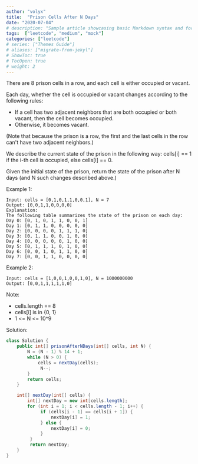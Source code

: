 ```yaml
---
author: "volyx"
title:  "Prison Cells After N Days"
date: "2020-07-04"
# description: "Sample article showcasing basic Markdown syntax and formatting for HTML elements."
tags:  ["leetcode", "medium", "mock"]
categories: ["leetcode"]
# series: ["Themes Guide"]
# aliases: ["migrate-from-jekyl"]
# ShowToc: true
# TocOpen: true
# weight: 2
---
```


There are 8 prison cells in a row, and each cell is either occupied or vacant.

Each day, whether the cell is occupied or vacant changes according to the following rules:

- If a cell has two adjacent neighbors that are both occupied or both vacant, then the cell becomes occupied.
- Otherwise, it becomes vacant.

(Note that because the prison is a row, the first and the last cells in the row can't have two adjacent neighbors.)

We describe the current state of the prison in the following way: cells[i] == 1 if the i-th cell is occupied, else cells[i] == 0.

Given the initial state of the prison, return the state of the prison after N days (and N such changes described above.)

Example 1:
```
Input: cells = [0,1,0,1,1,0,0,1], N = 7
Output: [0,0,1,1,0,0,0,0]
Explanation: 
The following table summarizes the state of the prison on each day:
Day 0: [0, 1, 0, 1, 1, 0, 0, 1]
Day 1: [0, 1, 1, 0, 0, 0, 0, 0]
Day 2: [0, 0, 0, 0, 1, 1, 1, 0]
Day 3: [0, 1, 1, 0, 0, 1, 0, 0]
Day 4: [0, 0, 0, 0, 0, 1, 0, 0]
Day 5: [0, 1, 1, 1, 0, 1, 0, 0]
Day 6: [0, 0, 1, 0, 1, 1, 0, 0]
Day 7: [0, 0, 1, 1, 0, 0, 0, 0]
```

Example 2:
```
Input: cells = [1,0,0,1,0,0,1,0], N = 1000000000
Output: [0,0,1,1,1,1,1,0]
```
 

Note:
- cells.length == 8
- cells[i] is in {0, 1}
- 1 <= N <= 10^9


Solution:

```java
class Solution {
    public int[] prisonAfterNDays(int[] cells, int N) {
        N = (N - 1) % 14 + 1;
        while (N > 0) {
            cells = nextDay(cells);
             N--;
        }
        return cells;
    }

    int[] nextDay(int[] cells) {
        int[] nextDay = new int[cells.length];
        for (int i = 1; i < cells.length - 1; i++) {
             if (cells[i - 1] == cells[i + 1]) {
                 nextDay[i] = 1;
             } else {
                 nextDay[i] = 0;
             }
         }
         return nextDay;
    }
}
